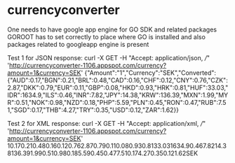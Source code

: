 # currencyconverter
One needs to have google app engine for GO SDK and related packages
GOROOT has to set correctly to place where GO is installed and also packages related to googleapp engine is present

Test 1 for JSON response:
curl -X GET -H "Accept: application/json, */*" 'http://currencyconverter-1106.appspot.com/currency?amount=1&currency=SEK'
{"Amount":"1","Currency":"SEK","Converted":{"AUD":0.17,"BGN":0.21,"BRL":0.48,"CAD":0.16,"CHF":0.12,"CNY":0.76,"CZK":2.87,"DKK":0.79,"EUR":0.11,"GBP":0.08,"HKD":0.93,"HRK":0.81,"HUF":33.03,"IDR":1634.9,"ILS":0.46,"INR":7.82,"JPY":14.38,"KRW":136.39,"MXN":1.99,"MYR":0.51,"NOK":0.98,"NZD":0.18,"PHP":5.59,"PLN":0.45,"RON":0.47,"RUB":7.51,"SGD":0.17,"THB":4.27,"TRY":0.35,"USD":0.12,"ZAR":1.62}}

Test 2 for XML response:
curl -X GET -H "Accept: application/xml, */*" 'http://currencyconverter-1106.appspot.com/currency?amount=1&currency=SEK'
<doc><Amount>1</Amount><Converted><AUD>0.17</AUD><BGN>0.21</BGN><BRL>0.48</BRL><CAD>0.16</CAD><CHF>0.12</CHF><CNY>0.76</CNY><CZK>2.87</CZK><DKK>0.79</DKK><EUR>0.11</EUR><GBP>0.08</GBP><HKD>0.93</HKD><HRK>0.81</HRK><HUF>33.03</HUF><IDR>1634.9</IDR><ILS>0.46</ILS><INR>7.82</INR><JPY>14.38</JPY><KRW>136.39</KRW><MXN>1.99</MXN><MYR>0.51</MYR><NOK>0.98</NOK><NZD>0.18</NZD><PHP>5.59</PHP><PLN>0.45</PLN><RON>0.47</RON><RUB>7.51</RUB><SGD>0.17</SGD><THB>4.27</THB><TRY>0.35</TRY><USD>0.12</USD><ZAR>1.62</ZAR></Converted><Currency>SEK</Currency></doc>
